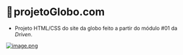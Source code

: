 # 🏓 projetoGlobo.com
 - Projeto HTML/CSS do site da globo feito a partir do módulo #01 da <em>Driven</em>.

[![image.png](https://i.postimg.cc/8PZ06Zz3/image.png)](https://postimg.cc/Mvj5kbRb)
